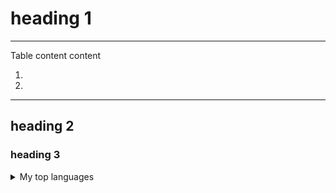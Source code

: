 # heading 1
***

Table content content
1. []()
2. []()
***

## heading 2
### heading 3



<details>
<summary>My top languages</summary>

| Rank | Languages |
|-----:|-----------|
|     1| JavaScript|
|     2| Python    |
|     3| SQL       |

</details>
